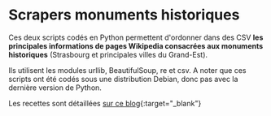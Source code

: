 # Scrapers monuments historiques

Ces deux scripts codés en Python permettent d'ordonner dans des CSV **les principales informations de pages Wikipedia consacrées aux monuments historiques** (Strasbourg et principales villes du Grand-Est).

Ils utilisent les modules urllib, BeautifulSoup, re et csv. A noter que ces scripts ont été codés sous une distribution Debian, donc pas avec la dernière version de Python.

Les recettes sont détaillées [sur ce blog](http://raphi.m0le.net/blog/sraper-wikipedia-python.html){:target="_blank"}
